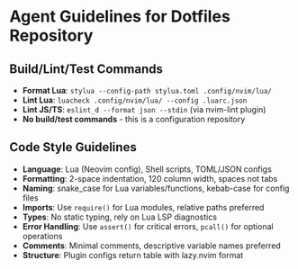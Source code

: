 # Agent Guidelines for Dotfiles Repository

## Build/Lint/Test Commands
- **Format Lua**: `stylua --config-path stylua.toml .config/nvim/lua/`
- **Lint Lua**: `luacheck .config/nvim/lua/ --config .luarc.json`
- **Lint JS/TS**: `eslint_d --format json --stdin` (via nvim-lint plugin)
- **No build/test commands** - this is a configuration repository

## Code Style Guidelines
- **Language**: Lua (Neovim config), Shell scripts, TOML/JSON configs
- **Formatting**: 2-space indentation, 120 column width, spaces not tabs
- **Naming**: snake_case for Lua variables/functions, kebab-case for config files
- **Imports**: Use `require()` for Lua modules, relative paths preferred
- **Types**: No static typing, rely on Lua LSP diagnostics
- **Error Handling**: Use `assert()` for critical errors, `pcall()` for optional operations
- **Comments**: Minimal comments, descriptive variable names preferred
- **Structure**: Plugin configs return table with lazy.nvim format